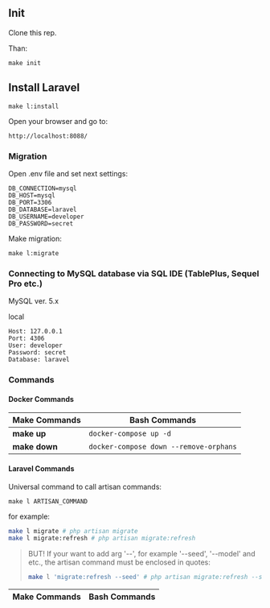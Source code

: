 ## Init

Clone this rep.

Than:

```
make init
```

## Install Laravel

```
make l:install
```

Open your browser and go to:

```
http://localhost:8088/
```

### Migration

Open .env file and set next settings:

```env
DB_CONNECTION=mysql
DB_HOST=mysql
DB_PORT=3306
DB_DATABASE=laravel
DB_USERNAME=developer
DB_PASSWORD=secret
```

Make migration:

```
make l:migrate
```

### Connecting to MySQL database via SQL IDE (TablePlus, Sequel Pro etc.)

MySQL ver. 5.x

local

```
Host: 127.0.0.1
Port: 4306
User: developer
Password: secret
Database: laravel
```

### Commands

#### Docker Commands

| Make Commands | Bash Commands |
|---------------|---------------|
| **make up**       | `docker-compose up -d` |
| **make down** | `docker-compose down --remove-orphans` |


#### Laravel Commands

Universal command to call artisan commands:

```
make l ARTISAN_COMMAND
```

for example:

```bash
make l migrate # php artisan migrate
make l migrate:refresh # php artisan migrate:refresh
```

> BUT! If your want to add arg '--', for example '--seed', '--model' and etc., the artisan command must be enclosed in quotes:
> 
> ```bash
> make l 'migrate:refresh --seed' # php artisan migrate:refresh --seed
> ```

| Make Commands | Bash Commands |
|---------------|---------------|
